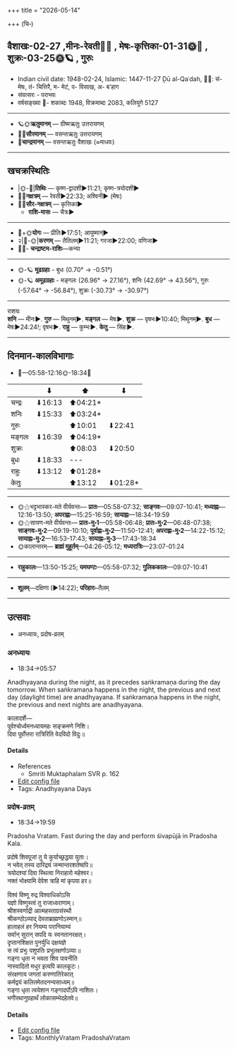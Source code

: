 +++
title = "2026-05-14"

+++
(चि॰)
## वैशाखः-02-27  ,मीनः-रेवती🌛🌌  ,  मेषः-कृत्तिका-01-31🌞🌌  ,  शुक्रः-03-25🌞🪐  , गुरुः
- Indian civil date: 1948-02-24, Islamic: 1447-11-27 Ḏū al-Qaʿdah, 🌌🌞: सं- मेषः, तं- चित्तिरै, म- मेटं, प- विसाख, अ- ब’हाग
- संवत्सरः - पराभवः
- वर्षसङ्ख्या 🌛- शकाब्दः 1948, विक्रमाब्दः 2083, कलियुगे 5127
___________________
- 🪐🌞**ऋतुमानम्** — ग्रीष्मऋतुः उत्तरायणम्
- 🌌🌞**सौरमानम्** — वसन्तऋतुः उत्तरायणम्
- 🌛**चान्द्रमानम्** — वसन्तऋतुः वैशाखः (≈माधवः)
___________________


## खचक्रस्थितिः
- |🌞-🌛|**तिथिः** — कृष्ण-द्वादशी►11:21; कृष्ण-त्रयोदशी►  
- 🌌🌛**नक्षत्रम्** — रेवती►22:33; अश्विनी► (मेषः)  
- 🌌🌞**सौर-नक्षत्रम्** — कृत्तिका►  
  - **राशि-मासः** — चैत्रः► 
___________________
- 🌛+🌞**योगः** — प्रीतिः►17:51; आयुष्मान्►  
- २|🌛-🌞|**करणम्** — तैतिलम्►11:21; गरजा►22:00; वणिजा►  
- 🌌🌛- **चन्द्राष्टम-राशिः**—कन्या  
___________________
- 🌞-🪐 **मूढग्रहाः** - बुधः (0.70° → -0.51°)
- 🌞-🪐 **अमूढग्रहाः** - मङ्गलः (26.96° → 27.16°), शनिः (42.69° → 43.56°), गुरुः (-57.64° → -56.84°), शुक्रः (-30.73° → -30.97°)
___________________
राशयः  
**शनि** — मीनः►. **गुरु** — मिथुनम्►. **मङ्गल** — मेषः►. **शुक्र** — वृषभः►10:40; मिथुनम्►. **बुध** — मेषः►24:24!; वृषभः►. **राहु** — कुम्भः►. **केतु** — सिंहः►. 
___________________


## दिनमान-कालविभागाः
- 🌅—05:58-12:16🌞-18:34🌇  

|      |⬇     |⬆     |⬇     |
|------|-----|-----|------|
|चन्द्रः|⬇16:13 |⬆04:21*|     |
|शनिः   |⬇15:33 |⬆03:24*|     |
|गुरुः  |     |⬆10:01 |⬇22:41 |
|मङ्गलः |⬇16:39 |⬆04:19*|     |
|शुक्रः |     |⬆08:03 |⬇20:50 |
|बुधः   |⬇18:33 |---|     |
|राहुः  |⬇13:12 |⬆01:28*|     |
|केतुः  |     |⬆13:12 |⬇01:28*|
___________________
- 🌞⚝भट्टभास्कर-मते वीर्यवन्तः— **प्रातः**—05:58-07:32; **साङ्गवः**—09:07-10:41; **मध्याह्नः**—12:16-13:50; **अपराह्णः**—15:25-16:59; **सायाह्नः**—18:34-19:59  
- 🌞⚝सायण-मते वीर्यवन्तः— **प्रातः-मु॰1**—05:58-06:48; **प्रातः-मु॰2**—06:48-07:38; **साङ्गवः-मु॰2**—09:19-10:10; **पूर्वाह्णः-मु॰2**—11:50-12:41; **अपराह्णः-मु॰2**—14:22-15:12; **सायाह्नः-मु॰2**—16:53-17:43; **सायाह्नः-मु॰3**—17:43-18:34  
- 🌞कालान्तरम्— **ब्राह्मं मुहूर्तम्**—04:26-05:12; **मध्यरात्रिः**—23:07-01:24  
___________________
- **राहुकालः**—13:50-15:25; **यमघण्टः**—05:58-07:32; **गुलिककालः**—09:07-10:41  
___________________
- **शूलम्**—दक्षिणा (►14:22); **परिहारः**–तैलम्  
___________________

## उत्सवाः
- अनध्यायः, प्रदोष-व्रतम्
### अनध्यायः
- 18:34→05:57



Anadhyayana during the night, as it precedes saṅkramaṇa during the day tomorrow. When saṅkramaṇa happens in the night, the previous and next day (daylight time) are anadhyayana. If saṅkramaṇa happens in the night, the previous and next nights are anadhyayana.

कालादर्शे—  
पूर्वश्चोर्ध्वमनध्यायमहः सङ्क्रमणे निशि।  
दिवा पूर्वोत्तरा रात्रिरिति वेदविदो विदुः॥



#### Details
- References
  - Smriti Muktaphalam SVR p.  162
- [Edit config file](https://github.com/jyotisham/adyatithi/blob/master/time_focus/adhyayana/description_only/anadhyAyaH~divAsaGkramaNa~pUrvarAtrau.toml)
- Tags: Anadhyayana Days


### प्रदोष-व्रतम्
- 18:34→19:59



Pradosha Vratam. Fast during the day and perform śivapūjā in Pradosha Kala.

प्रदोषे  शिवपूजां  तु  ये  कुर्याच्छ्रद्धया  युताः।  
न  भवेत्  तस्य  दारिद्र्यं  जन्मान्तरशतेष्वपि॥  
त्रयोदश्यां दिवा स्थित्वा निराहारो महेश्वर।  
नक्तं भोक्ष्यामि देवेश त्राहि मां कृपया हर॥  
  
विश्वं विष्णू रुद्र विश्वाधिकोऽसि  
यज्ञो विष्णुस्त्वं तु राजाध्वराणाम्।  
श्रीशस्वर्णाद्री आत्महस्ताग्रसंस्थौ  
श्रीकण्ठोऽव्याद् देवताब्राह्मणोऽस्मान्॥  
हालाहलं हर नियम्य परानियाम्यं  
सर्वान् सुरान् सपदि यः स्वनतानरक्षत्।  
दृप्तानशिक्षत पुनर्युधि दक्षयज्ञे  
स त्वं प्रभुः पशुपतिः प्रभुलक्षणोऽव्याः॥  
गङ्गा धृता न भवता शिव पावनीति  
नास्वादितो मधुर इत्यपि कालकूटः।  
संरक्षणाय जगतां करुणातिरेकात्  
कर्मद्वयं कलितमेतदनन्यसाध्यम्॥  
गङ्गा धृता त्वयेशान गङ्गादर्पोऽपि नाशितः।  
भगीरथानुग्रहार्थं लोकासम्भेदहेतवे॥



#### Details
- [Edit config file](https://github.com/jyotisham/adyatithi/blob/master/time_focus/monthly/pradoSha/description_only/pradOSa-vratam.toml)
- Tags: MonthlyVratam PradoshaVratam


